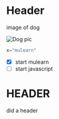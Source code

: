 
# Header
image of dog


![Dog pic](https://cdn.pixabay.com/photo/2023/08/18/15/02/dog-8198719_640.jpg)

``` python
x="mulearn"
```

- [x] start mulearn
- [ ] start javascript
# HEADER

did a header

